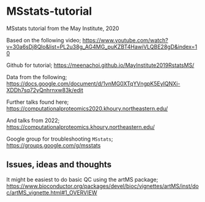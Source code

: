 # MSstats-tutorial
MSstats tutorial from the May Institute, 2020

Based on the following video;
https://www.youtube.com/watch?v=30a6sDj8Qlo&list=PL2u38g_AG4MG_puKZBT4HawiVLQBE28gD&index=10

Github for tutorial;
https://meenachoi.github.io/MayInstitute2019RstatsMS/

Data from the following;
https://docs.google.com/document/d/1vnMG0XTqYVngpK5EyIQNXi-XDDh7sq72yQnhrnxw83k/edit

Further talks found here;
https://computationalproteomics2020.khoury.northeastern.edu/

And talks from 2022;
https://computationalproteomics.khoury.northeastern.edu/

Google group for troubleshooting `MSstats`;
https://groups.google.com/g/msstats

## Issues, ideas and thoughts
It might be easiest to do basic QC using the artMS package;
https://www.bioconductor.org/packages/devel/bioc/vignettes/artMS/inst/doc/artMS_vignette.html#1_OVERVIEW

